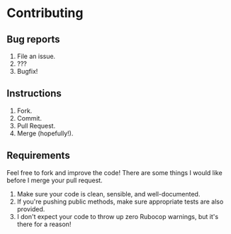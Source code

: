 # Contributing

## Bug reports
1. File an issue.
2. ???
3. Bugfix!

## Instructions
1. Fork.
2. Commit.
3. Pull Request.
4. Merge (hopefully!).

## Requirements

Feel free to fork and improve the code! There are some things I would like
before I merge your pull request.

1. Make sure your code is clean, sensible, and well-documented.
2. If you're pushing public methods, make sure appropriate tests are also
   provided.
3. I don't expect your code to throw up zero Rubocop warnings, but it's there
   for a reason!
